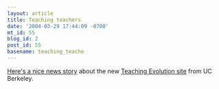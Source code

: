 ```yaml
---
layout: article
title: Teaching teachers
date: '2004-03-29 17:44:09 -0700'
mt_id: 55
blog_id: 2
post_id: 55
basename: teaching_teache
---
```

<a href="http://www.sfgate.com/cgi-bin/article.cgi?file=/c/a/2004/03/29/MNGQV5SIDC1.DTL">Here's a nice news story</a> about the new <a href="http://evolution.berkeley.edu/">Teaching Evolution site</a> from UC Berkeley.
